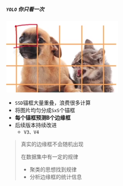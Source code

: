 ##### `YOLO` 你只看一次

![image-20211029103557493](yolo.assets/image-20211029103557493.png)

* `SSD`锚框大量重叠，浪费很多计算
* 将图片均匀分成`SxS`个锚框
* **每个锚框预测B个边缘框**
* 后续版本持续改进
  * `V3、V4`

> 真实的边缘框不会随机出现
>
> 在数据集中有一定的规律
>
> * 聚类的思想找到规律
> * 分析边缘框的统计信息

